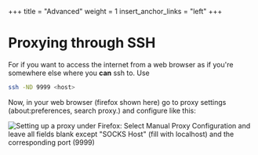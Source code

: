 +++
title = "Advanced"
weight = 1
insert_anchor_links = "left"
+++



# Proxying through SSH

For if you want to access the internet from a web browser as if you're somewhere else where you **can** ssh to. Use
```bash
ssh -ND 9999 <host>
```

Now, in your web browser (firefox shown here) go to proxy settings
(about:preferences, search proxy.) and configure like this:

![Setting up a proxy under Firefox: Select Manual Proxy Configuration and leave all fields blank except "SOCKS Host" (fill with localhost) and the corresponding port (9999)](/nix/ssh/proxy-firefox.png)